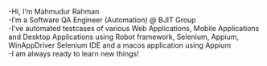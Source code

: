 -Hi, I’m Mahmudur Rahman <br>
-I’m a Software QA Engineer (Automation) @ BJIT Group <br>
-I’ve automated testcases of various Web Applications, Mobile Applications and Desktop Applications using Robot framework, Selenium, Appium, WinAppDriver  Selenium IDE and a macos application using Appium  <br>
-I am always ready to learn new things!<br>


<!---
mahmudur-adon/mahmudur-adon is a ✨ special ✨ repository because its `README.md` (this file) appears on your GitHub profile.
You can click the Preview link to take a look at your changes.
--->

